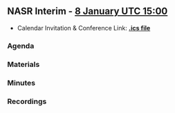 ## NASR Interim - [8 January UTC 15:00](https://www.worldtimebuddy.com/?qm=1&lid=100,5391959,5128581,2988507,1816670,1850147&h=100&date=2025-1-8&sln=15-16&hf=1)
- Calendar Invitation & Conference Link: **[.ics file](/NASR-Interim-08-Jan-2025/Material/NASR-08012025.ics)** 


### Agenda

### Materials

### Minutes

### Recordings



